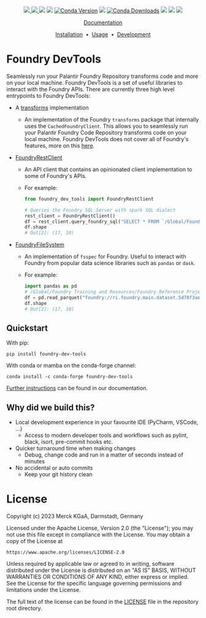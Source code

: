 <div align="center">
  <br/>

  <a href="https://github.com/emdgroup/foundry-dev-tools/actions/workflows/ci.yml"><img src="https://img.shields.io/github/actions/workflow/status/emdgroup/foundry-dev-tools/ci.yml?style=flat-square"/></img>
  <a href="https://github.com/emdgroup/foundry-dev-tools/actions/workflows/docs.yml"><img src="https://img.shields.io/github/actions/workflow/status/emdgroup/foundry-dev-tools/docs.yml?style=flat-square"/></img>
  <a href="https://pypi.org/project/foundry-dev-tools/"><img src="https://img.shields.io/pypi/pyversions/foundry-dev-tools?style=flat-square&label=Supported%20Python%20versions&color=%23ffb86c"/></a>
  <a href="https://pypi.org/project/foundry-dev-tools/"><img src="https://img.shields.io/pypi/v/foundry-dev-tools.svg?style=flat-square&label=PyPI%20version&color=%23bd93f9"/></a>
  <a href="https://anaconda.org/conda-forge/foundry-dev-tools"><img src="https://img.shields.io/conda/vn/conda-forge/foundry-dev-tools.svg?style=flat-square&label=Conda%20Forge%20Version&color=%23bd93f9" alt="Conda Version"/></a>
  <a href="https://pypi.org/project/foundry-dev-tools/"><img src="https://img.shields.io/pypi/dm/foundry-dev-tools?label=PyPI%20Downloads&style=flat-square&color=%236272a4"/></a>
  <a href="https://anaconda.org/conda-forge/foundry-dev-tools"><img src="https://img.shields.io/conda/dn/conda-forge/foundry-dev-tools.svg?style=flat-square&label=Conda%20Forge%20Downloads&color=%236272a4" alt="Conda Downloads"/></a>
  <a href="https://github.com/emdgroup/foundry-dev-tools/issues"><img src="https://img.shields.io/github/issues/emdgroup/foundry-dev-tools?style=flat-square&color=%23ff79c6"/></a>
  <a href="https://github.com/emdgroup/foundry-dev-tools/pulls"><img src="https://img.shields.io/github/issues-pr/emdgroup/foundry-dev-tools?style=flat-square&color=%23ff79c6"/></a>
  <a href="http://www.apache.org/licenses/LICENSE-2.0"><img src="https://shields.io/badge/License-Apache%202.0-green.svg?style=flat-square&color=%234c1"/></a>
  <p><a href="https://emdgroup.github.io/foundry-dev-tools">Documentation</a></p>

  <a href="https://emdgroup.github.io/foundry-dev-tools/installation.html">Installation<a/>
  &nbsp;•&nbsp;
  <a href="https://emdgroup.github.io/foundry-dev-tools/usage_and_examples.html">Usage<a/>
  &nbsp;•&nbsp;
  <a href="https://emdgroup.github.io/foundry-dev-tools/develop.html">Development<a/>

</div>

# Foundry DevTools

Seamlessly run your Palantir Foundry Repository transforms code and more on your local machine.
Foundry DevTools is a set of useful libraries to interact with the Foundry APIs. There are currently three
high level entrypoints to Foundry DevTools:

* A [transforms](https://www.palantir.com/docs/foundry/transforms-python/transforms-python-api/) implementation

  * An implementation of the Foundry `transforms` package that internally uses the `CachedFoundryClient`.
    This allows you to seamlessly run your Palantir Foundry Code Repository transforms code on your local machine.
    Foundry DevTools does not cover all of Foundry's features, more on this [here](https://emdgroup.github.io/foundry-dev-tools/architecture.html#known-limitations).

* [FoundryRestClient](https://emdgroup.github.io/foundry-dev-tools/FoundryRestClient_usage.html)

  * An API client that contains an opinionated client implementation to some of Foundry's APIs.

  * For example:

    ```python
    from foundry_dev_tools import FoundryRestClient

    # Queries the Foundry SQL Server with spark SQL dialect
    rest_client = FoundryRestClient()
    df = rest_client.query_foundry_sql("SELECT * FROM `/Global/Foundry Training and Resources/Foundry Reference Project/Ontology Project: Aviation/airlines`", branch='master')
    df.shape
    # Out[2]: (17, 10)
    ```

* [FoundryFileSystem](https://emdgroup.github.io/foundry-dev-tools/FoundryFileSystem_usage.html)

  * An implementation of `fsspec` for Foundry. Useful to interact with Foundry from popular data science libraries such as
  `pandas` or `dask`.

  * For example:

    ```python
    import pandas as pd
    # /Global/Foundry Training and Resources/Foundry Reference Project/Ontology Project: Aviation/airlines
    df = pd.read_parquet("foundry://ri.foundry.main.dataset.5d78f3ae-a588-4fd8-9ba2-66827808c85f")
    df.shape
    # Out[2]: (17, 10)
    ```


## Quickstart

With pip:
```shell
pip install foundry-dev-tools
```

With conda or mamba on the conda-forge channel:
```shell
conda install -c conda-forge foundry-dev-tools
```

[Further instructions](https://emdgroup.github.io/foundry-dev-tools/installation.html) can be found in our documentation.

## Why did we build this?

* Local development experience in your favourite IDE (PyCharm, VSCode, ...)
    * Access to modern developer tools and workflows such as pylint, black, isort, pre-commit hooks etc.
* Quicker turnaround time when making changes
    * Debug, change code and run in a matter of seconds instead of minutes
* No accidental or auto commits
    * Keep your git history clean

# License
Copyright (c) 2023 Merck KGaA, Darmstadt, Germany

Licensed under the Apache License, Version 2.0 (the "License");
you may not use this file except in compliance with the License.
You may obtain a copy of the License at

    https://www.apache.org/licenses/LICENSE-2.0

Unless required by applicable law or agreed to in writing, software
distributed under the License is distributed on an "AS IS" BASIS,
WITHOUT WARRANTIES OR CONDITIONS OF ANY KIND, either express or implied.
See the License for the specific language governing permissions and
limitations under the License.

The full text of the license can be found in the [LICENSE](https://github.com/emdgroup/foundry-dev-tools/blob/main/LICENSE) file in the repository root directory.
